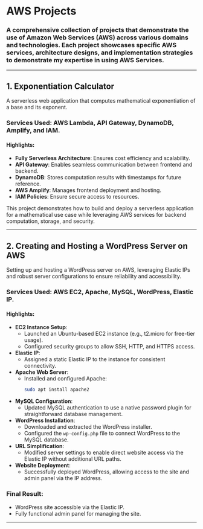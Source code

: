 # AWS Projects

### A comprehensive collection of projects that demonstrate the use of Amazon Web Services (AWS) across various domains and technologies. Each project showcases specific AWS services, architecture designs, and implementation strategies to demonstrate my expertise in using AWS Services.

---

## 1. Exponentiation Calculator
A serverless web application that computes mathematical exponentiation of a base and its exponent.

### Services Used: AWS Lambda, API Gateway, DynamoDB, Amplify, and IAM.

#### Highlights:
- **Fully Serverless Architecture**: Ensures cost efficiency and scalability.
- **API Gateway**: Enables seamless communication between frontend and backend.
- **DynamoDB**: Stores computation results with timestamps for future reference.
- **AWS Amplify**: Manages frontend deployment and hosting.
- **IAM Policies**: Ensure secure access to resources.

This project demonstrates how to build and deploy a serverless application for a mathematical use case while leveraging AWS services for backend computation, storage, and security.

---

## 2. Creating and Hosting a WordPress Server on AWS
Setting up and hosting a WordPress server on AWS, leveraging Elastic IPs and robust server configurations to ensure reliability and accessibility.

### Services Used: AWS EC2, Apache, MySQL, WordPress, Elastic IP.

#### Highlights:
- **EC2 Instance Setup**: 
  - Launched an Ubuntu-based EC2 instance (e.g., t2.micro for free-tier usage).
  - Configured security groups to allow SSH, HTTP, and HTTPS access.
- **Elastic IP**: 
  - Assigned a static Elastic IP to the instance for consistent connectivity.
- **Apache Web Server**: 
  - Installed and configured Apache:
    ```bash
    sudo apt install apache2
    ```
- **MySQL Configuration**: 
  - Updated MySQL authentication to use a native password plugin for straightforward database management.
- **WordPress Installation**: 
  - Downloaded and extracted the WordPress installer.
  - Configured the `wp-config.php` file to connect WordPress to the MySQL database.
- **URL Simplification**: 
  - Modified server settings to enable direct website access via the Elastic IP without additional URL paths.
- **Website Deployment**: 
  - Successfully deployed WordPress, allowing access to the site and admin panel via the IP address.

### Final Result:
- WordPress site accessible via the Elastic IP.
- Fully functional admin panel for managing the site.

---
